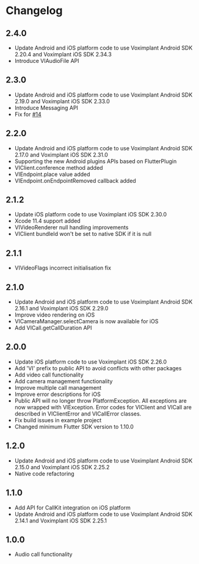# Changelog

## 2.4.0
* Update Android and iOS platform code to use Voximplant Android SDK 2.20.4
  and Voximplant iOS SDK 2.34.3
* Introduce VIAudioFile API

## 2.3.0
* Update Android and iOS platform code to use Voximplant Android SDK 2.19.0 
  and Voximplant iOS SDK 2.33.0
* Introduce Messaging API
* Fix for [#14](https://github.com/voximplant/flutter_voximplant/issues/14)

## 2.2.0
* Update Android and iOS platform code to use Voximplant Android SDK 2.17.0 
  and Voximplant iOS SDK 2.31.0
* Supporting the new Android plugins APIs based on FlutterPlugin
* VIClient.conference method added
* VIEndpoint.place value added
* VIEndpoint.onEndpointRemoved callback added

## 2.1.2
* Update iOS platform code to use Voximplant iOS SDK 2.30.0
* Xcode 11.4 support added
* VIVideoRenderer null handling improvements
* VIClient bundleId won't be set to native SDK if it is null

## 2.1.1
* VIVideoFlags incorrect initialisation fix

## 2.1.0
* Update Android and iOS platform code to use Voximplant Android SDK 2.16.1
  and Voximplant iOS SDK 2.29.0
* Improve video rendering on iOS
* VICameraManager.selectCamera is now available for iOS
* Add VICall.getCallDuration API

## 2.0.0
* Update iOS platform code to use Voximplant iOS SDK 2.26.0
* Add 'VI' prefix to public API to avoid conflicts with other packages
* Add video call functionality
* Add camera management functionality
* Improve multiple call management
* Improve error descriptions for iOS
* Public API will no longer throw PlatformException. All exceptions are now wrapped 
  with VIException. Error codes for VIClient and VICall are described in VIClientError
  and VICallError classes.
* Fix build issues in example project
* Changed minimum Flutter SDK version to 1.10.0

## 1.2.0
* Update Android and iOS platform code to use Voximplant Android SDK 2.15.0
  and Voximplant iOS SDK 2.25.2
* Native code refactoring

## 1.1.0
* Add API for CallKit integration on iOS platform
* Update Android and iOS platform code to use Voximplant Android SDK 2.14.1
  and Voximplant iOS SDK 2.25.1

## 1.0.0
* Audio call functionality
